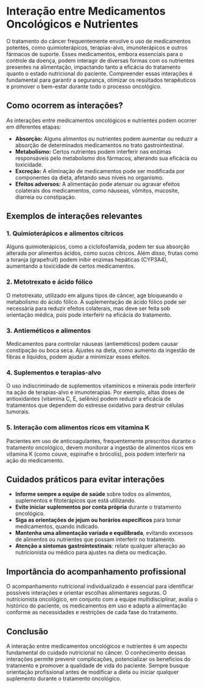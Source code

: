 # Interação entre Medicamentos Oncológicos e Nutrientes

O tratamento do câncer frequentemente envolve o uso de medicamentos potentes, como quimioterápicos, terapias-alvo, imunoterápicos e outros fármacos de suporte. Esses medicamentos, embora essenciais para o controle da doença, podem interagir de diversas formas com os nutrientes presentes na alimentação, impactando tanto a eficácia do tratamento quanto o estado nutricional do paciente. Compreender essas interações é fundamental para garantir a segurança, otimizar os resultados terapêuticos e promover o bem-estar durante todo o processo oncológico.

## Como ocorrem as interações?

As interações entre medicamentos oncológicos e nutrientes podem ocorrer em diferentes etapas:

- **Absorção:** Alguns alimentos ou nutrientes podem aumentar ou reduzir a absorção de determinados medicamentos no trato gastrointestinal.
- **Metabolismo:** Certos nutrientes podem interferir nas enzimas responsáveis pelo metabolismo dos fármacos, alterando sua eficácia ou toxicidade.
- **Excreção:** A eliminação de medicamentos pode ser modificada por componentes da dieta, afetando seus níveis no organismo.
- **Efeitos adversos:** A alimentação pode atenuar ou agravar efeitos colaterais dos medicamentos, como náuseas, vômitos, mucosite, diarreia ou constipação.

## Exemplos de interações relevantes

### 1. **Quimioterápicos e alimentos cítricos**
Alguns quimioterápicos, como a ciclofosfamida, podem ter sua absorção alterada por alimentos ácidos, como sucos cítricos. Além disso, frutas como a toranja (grapefruit) podem inibir enzimas hepáticas (CYP3A4), aumentando a toxicidade de certos medicamentos.

### 2. **Metotrexato e ácido fólico**
O metotrexato, utilizado em alguns tipos de câncer, age bloqueando o metabolismo do ácido fólico. A suplementação de ácido fólico pode ser necessária para reduzir efeitos colaterais, mas deve ser feita sob orientação médica, pois pode interferir na eficácia do tratamento.

### 3. **Antieméticos e alimentos**
Medicamentos para controlar náuseas (antieméticos) podem causar constipação ou boca seca. Ajustes na dieta, como aumento da ingestão de fibras e líquidos, podem ajudar a minimizar esses efeitos.

### 4. **Suplementos e terapias-alvo**
O uso indiscriminado de suplementos vitamínicos e minerais pode interferir na ação de terapias-alvo e imunoterapias. Por exemplo, altas doses de antioxidantes (vitamina C, E, selênio) podem reduzir a eficácia de tratamentos que dependem do estresse oxidativo para destruir células tumorais.

### 5. **Interação com alimentos ricos em vitamina K**
Pacientes em uso de anticoagulantes, frequentemente prescritos durante o tratamento oncológico, devem monitorar a ingestão de alimentos ricos em vitamina K (como couve, espinafre e brócolis), pois podem interferir na ação do medicamento.

## Cuidados práticos para evitar interações

- **Informe sempre a equipe de saúde** sobre todos os alimentos, suplementos e fitoterápicos que está utilizando.
- **Evite iniciar suplementos por conta própria** durante o tratamento oncológico.
- **Siga as orientações de jejum ou horários específicos** para tomar medicamentos, quando indicado.
- **Mantenha uma alimentação variada e equilibrada**, evitando excessos de alimentos ou nutrientes que possam interferir no tratamento.
- **Atenção a sintomas gastrointestinais**: relate qualquer alteração ao nutricionista ou médico para ajustes na dieta ou medicação.

## Importância do acompanhamento profissional

O acompanhamento nutricional individualizado é essencial para identificar possíveis interações e orientar escolhas alimentares seguras. O nutricionista oncológico, em conjunto com a equipe multidisciplinar, avalia o histórico do paciente, os medicamentos em uso e adapta a alimentação conforme as necessidades e restrições de cada fase do tratamento.

## Conclusão

A interação entre medicamentos oncológicos e nutrientes é um aspecto fundamental do cuidado nutricional no câncer. O conhecimento dessas interações permite prevenir complicações, potencializar os benefícios do tratamento e promover a qualidade de vida do paciente. Sempre busque orientação profissional antes de modificar a dieta ou iniciar qualquer suplemento durante o tratamento oncológico.